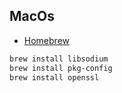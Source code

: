 ## MacOs

-   [Homebrew](https://brew.sh/)

```bash
brew install libsodium
brew install pkg-config
brew install openssl
```
